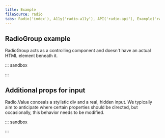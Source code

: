 ```yaml
---
title: Example
fileSource: radio
tabs: Radio('index'), A11y('radio-a11y'), API('radio-api'), Example('radio-code'), Changelog('radio-changelog')
---
```


## RadioGroup example

RadioGroup acts as a controlling component and doesn't have an actual HTML element beneath it.

::: sandbox

<script lang="tsx">
import React, { useState } from 'react';
import Radio, { RadioGroup } from '@semcore/ui/radio';
import { Text } from '@semcore/ui/typography';
import { Flex } from '@semcore/ui/flex-box';

const Demo = () => {
  const [value, setValue] = useState('1');
  return (
    <div>
      <RadioGroup name='radio' value={value} onChange={(v) => setValue(v)}>
        <div role='radiogroup' aria-labelledby='radioGroup'>
          <Text tag='p' id='radioGroup' size={200}>
            Select value
          </Text>
          <Flex mt={2}>
            <Radio mr={3}>
              <Radio.Value value='1' />
              <Radio.Text>Value 1</Radio.Text>
            </Radio>
            <Radio mr={3}>
              <Radio.Value value='2' />
              <Radio.Text>Value 2</Radio.Text>
            </Radio>
            <Radio mr={3}>
              <Radio.Value value='3' />
              <Radio.Text>Value 3</Radio.Text>
            </Radio>
          </Flex>
        </div>
      </RadioGroup>
    </div>
  );
};
</script>

:::

## Additional props for input

Radio.Value conceals a stylistic div and a real, hidden input. We typically aim to anticipate where certain properties
should be directed, but occasionally, this behavior needs to be modified.

::: sandbox

<script lang="tsx">
import React from 'react';
import Radio from '@semcore/ui/radio';
import { inputProps } from '@semcore/ui/utils/inputProps';

const Demo = () => {
  const includeInputProps = [...inputProps, 'data-test-id'];
  return (
    <Radio>
      <Radio.Value includeInputProps={includeInputProps} data-test-id='value' />
      <Radio.Text>Value</Radio.Text>
    </Radio>
  );
};
</script>

:::
